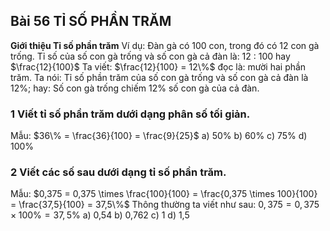 ## Bài 56 TỈ SỐ PHẦN TRĂM

**Giới thiệu Tỉ số phần trăm**
Ví dụ: Đàn gà có 100 con, trong đó có 12 con gà trống. Tỉ số của số con gà trống và số con gà cả đàn là:
12 : 100 hay $\frac{12}{100}$
Ta viết: $\frac{12}{100} = 12\%$ đọc là: mười hai phần trăm.
Ta nói: Tỉ số phần trăm của số con gà trống và số con gà cả đàn là 12%; hay: Số con gà trống chiếm 12% số con gà của cả đàn.

### 1 Viết tỉ số phần trăm dưới dạng phân số tối giản.
Mẫu: $36\% = \frac{36}{100} = \frac{9}{25}$
a) 50%
b) 60%
c) 75%
d) 100%

### 2 Viết các số sau dưới dạng tỉ số phần trăm.
Mẫu: $0,375 = 0,375 \times \frac{100}{100} = \frac{0,375 \times 100}{100} = \frac{37,5}{100} = 37,5\%$
Thông thường ta viết như sau: $0,375 = 0,375 \times 100\% = 37,5\%$
a) 0,54
b) 0,762
c) 1
d) 1,5
